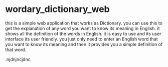 # wordary_dictionary_web
this  is a simple web application that works as Dictionary. you can use this to get the explanation of any word you want to know its meaning in English. it shows all the definition of the words in English. it is easy to use and its user interface its user friendly. you just only need to enter an English word that you want to know its meaning and then it provides you a simple definition of that word.

.njdnjncjdnc

